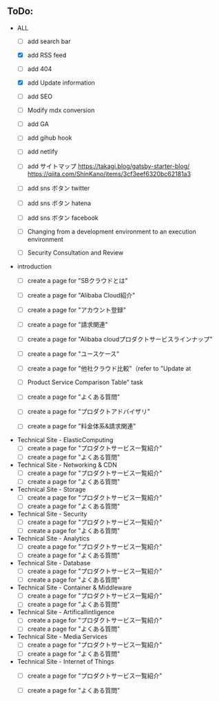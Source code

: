 ## ToDo:

* ALL
  - [ ] add search bar
  - [x] add RSS feed
  - [ ] add 404
  - [x] add Update information
  - [ ] add SEO
  - [ ] Modify mdx conversion
  - [ ] add GA
  - [ ] add gihub hook
  - [ ] add netlify
  - [ ] add サイトマップ https://takagi.blog/gatsby-starter-blog/   https://qiita.com/ShinKano/items/3cf3eef6320bc62181a3
  - [ ] add sns ボタン twitter
  - [ ] add sns ボタン hatena
  - [ ] add sns ボタン facebook
  - [ ] Changing from a development environment to an execution environment
  - [ ] Security Consultation and Review


* introduction
  - [ ] create a page for  "SBクラウドとは"
  - [ ] create a page for  "Alibaba Cloud紹介"
  - [ ] create a page for  "アカウント登録"
  - [ ] create a page for  "請求関連"
  - [ ] create a page for  "Alibaba cloudプロダクトサービスラインナップ"
  - [ ] create a page for  "ユースケース"
  - [ ] create a page for  "他社クラウド比較"（refer to "Update at
  - [ ] Product Service Comparison Table" task
  - [ ] create a page for  "よくある質問"
  - [ ] create a page for  "プロダクトアドバイザリ"
  - [ ] create a page for  "料金体系&請求関連"


* Technical Site - ElasticComputing
  - [ ] create a page for  "プロダクトサービス一覧紹介"
  - [ ] create a page for  "よくある質問"

* Technical Site - Networking & CDN
  - [ ] create a page for  "プロダクトサービス一覧紹介"
  - [ ] create a page for  "よくある質問"

* Technical Site - Storage
  - [ ] create a page for  "プロダクトサービス一覧紹介"
  - [ ] create a page for  "よくある質問"

* Technical Site - Security
  - [ ] create a page for  "プロダクトサービス一覧紹介"
  - [ ] create a page for  "よくある質問"

* Technical Site - Analytics
  - [ ] create a page for  "プロダクトサービス一覧紹介"
  - [ ] create a page for  "よくある質問"

* Technical Site - Database
  - [ ] create a page for  "プロダクトサービス一覧紹介"
  - [ ] create a page for  "よくある質問"

* Technical Site - Container & Middleware
  - [ ] create a page for  "プロダクトサービス一覧紹介"
  - [ ] create a page for  "よくある質問"

* Technical Site - Artificallintligence
  - [ ] create a page for  "プロダクトサービス一覧紹介"
  - [ ] create a page for  "よくある質問"

* Technical Site - Media Services
  - [ ] create a page for  "プロダクトサービス一覧紹介"
  - [ ] create a page for  "よくある質問"

* Technical Site - Internet of Things
  - [ ] create a page for  "プロダクトサービス一覧紹介"
  - [ ] create a page for  "よくある質問"

